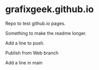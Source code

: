 # grafixgeek.github.io
Repo to test github.io pages.

Something to make the readme longer.

Add a line to push.

Publish from Web branch

Add a line in main
